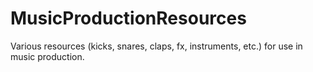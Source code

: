 # MusicProductionResources
Various resources (kicks, snares, claps, fx, instruments, etc.) for use in music production.
